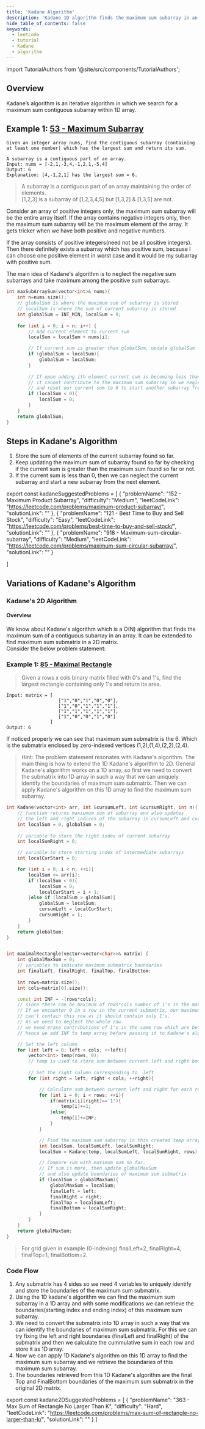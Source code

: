 ```yaml
---
title: 'Kadane Algorithm'
description: 'Kadane 1D algorithm finds the maximum sum subarray in an array of integers. Kadane 2D algorithm finds the maximum sum subarray in a 2D array of integers.'
hide_table_of_contents: false
keywords:
  - leetcode
  - tutorial
  - Kadane
  - algorithm
---
```


import TutorialAuthors from '@site/src/components/TutorialAuthors';

<TutorialAuthors names="@ShivaRapolu01"/>

## Overview

Kadane’s algorithm is an iterative algorithm in which we search for a maximum sum contiguous subarray within 1D array.

## Example 1: [53 - Maximum Subarray](https://leetcode.com/problems/maximum-subarray/)

```
Given an integer array nums, find the contiguous subarray (containing at least one number) which has the largest sum and return its sum.

A subarray is a contiguous part of an array.
Input: nums = [-2,1,-3,4,-1,2,1,-5,4]
Output: 6
Explanation: [4,-1,2,1] has the largest sum = 6.
```

> A subarray is a contiguous part of an array maintaining the order of elements.            
>[1,2,3] is a subarray of [1,2,3,4,5] but [1,3,2] & [1,3,5] are not.

Consider an array of positive integers only, the maximum sum subarray will be the entire array itself. If the array contains negative integers only, then the maximum sum subarray will be the maximum element of the array. 
It gets tricker when we have both positive and negative numbers. 

If the array consists of positive integers(need not be all positive integers). Then there definitely exists a subarray which has positive sum, because I can choose one positive element in worst case and it would be my subarray with positive sum. 

The main idea of Kadane's algorithm is to neglect the negative sum subarrays and take maximum among the positive sum subarrays.

<Tabs>
<TabItem value="cpp" label="C++">
<SolutionAuthor name="@ShivaRapolu01"/>

```cpp
int maxSubArraySum(vector<int>& nums){   
    int n=nums.size(); 
    // globalSum is where the maximum sum of subarray is stored
    // localSum is where the sum of current subarray is stored
    int globalSum = INT_MIN, localSum = 0;
 
    for (int i = 0; i < n; i++) {
        // Add current element to current sum 
        localSum = localSum + nums[i];

        // If current sum is greater than globalSum, update globalSum
        if (globalSum < localSum){
            globalSum = localSum;
        }
 
        // If upon adding ith element current sum is becoming less than 0
        // it cannot contribute to the maximum sum subarray so we neglect it 
        // and reset our current sum to 0 to start another subarray freshly
        if (localSum < 0){
            localSum = 0;
        }
    }
    return globalSum;
}
```
</TabItem>
</Tabs>

## Steps in Kadane's Algorithm

1. Store the sum of elements of the current subarray found so far. 
2. Keep updating the maximum sum of subarray found so far by checking if the current sum is greater than the maximum sum found so far or not.
3. If the current sum is less than 0, then we can neglect the current subarray and start a new subarray from the next element.

export const kadaneSuggestedProblems = [
    {
        "problemName": "152 - Maximum Product Subarray",
        "difficulty": "Medium",
        "leetCodeLink": "https://leetcode.com/problems/maximum-product-subarray/",
        "solutionLink": ""
    },
    {
        "problemName": "121 - Best Time to Buy and Sell Stock",
        "difficulty": "Easy",
        "leetCodeLink": "https://leetcode.com/problems/best-time-to-buy-and-sell-stock/",
        "solutionLink": ""
    },
    {
        "problemName": "918 - Maximum-sum-circular-subarray",
        "difficulty": "Medium",
        "leetCodeLink": "https://leetcode.com/problems/maximum-sum-circular-subarray/",
        "solutionLink": ""
    }
    
]

<Table title="Suggested Problems" data={kadaneSuggestedProblems} />

## Variations of Kadane's Algorithm

### Kadane's 2D Algorithm 

#### Overview

We know about Kadane's algorithm which is a O(N) algorithm that finds the maximum sum of a contiguous subarray in an array. It can be extended to find maximum sum submatrix in a 2D matrix.                                        
Consider the below problem statement:

### Example 1: [85 - Maximal Rectangle](https://leetcode.com/problems/maximal-rectangle/)

> Given a rows x cols binary matrix filled with 0's and 1's, find the largest rectangle containing only 1's and return its area.              
 
 ```
 Input: matrix = [
                    ["1","0","1","0","0"],
                    ["1","0","1","1","1"],
                    ["1","1","1","1","1"],
                    ["1","0","0","1","0"]
                 ]
Output: 6
```


If noticed properly we can see that maximum sum submatrix is the 6. Which is the submatrix enclosed by zero-indexed vertices (1,2),(1,4),(2,2),(2,4). 

> Hint: The problem statement resonates with Kadane's algorithm. The main thing is how to extend the 1D Kadane's algorithm to 2D. General Kadane's algorithm works on a 1D array, so first we need to convert the submatrix into 1D array in such a way that we can uniquely identify the boundaries of maximum sum submatrix. Then we can apply Kadane's algorithm on this 1D array to find the maximum sum subarray.

<Tabs>
<TabItem value="cpp" label="C++">
<SolutionAuthor name="@ShivaRapolu01"/>

```cpp
int Kadane(vector<int> arr, int &cursumLeft, int &cursumRight, int n){
    // function returns maxiumum sum of subarray and also updates 
    // the left and right indices of the subarray in cursumLeft and cursumRight respectively
    int localSum = 0, globalSum = 0;
    
    // variable to store the right index of current subarray
    int localSumRight = 0;

    // variable to store starting index of intermediate subarrays
    int localCurStart = 0;

    for (int i = 0; i < n; ++i){
        localSum += arr[i];
        if (localSum < 0){
            localSum = 0;
            localCurStart = i + 1;
        }else if (localSum > globalSum){
            globalSum = localSum;
            cursumLeft = localCurStart;
            cursumRight = i;
        }
    }
    return globalSum;
}


int maximalRectangle(vector<vector<char>>& matrix) {
    int globalMaxSum = 0;
    // variables to indicate maximum submatrix boundaries
    int finalLeft, finalRight, finalTop, finalBottom;
    
    int rows=matrix.size(); 
    int cols=matrix[0].size(); 

    const int INF = -(rows*cols); 
    // since there can be maximum of rows*cols number of 1's in the matrix 
    // If we encounter 0 in a row in the current submatrix, our maximum sum submatrix 
    // can't contain this row as it should contain only 1's. 
    // As we need to neglect the whole row
    // we need erase contributions of 1's in the same row which are before 0 
    // hence we add INF to temp array before passing it to Kadane's algorithm

    // Set the left column
    for (int left = 0; left < cols; ++left){
        vector<int> temp(rows, 0); 
        // temp is used to store sum between current left and right boundaries for every row.
        
        // Set the right column corresponding to  left
        for (int right = left; right < cols; ++right){

            // Calculate sum between current left and right for each row
            for (int i = 0; i < rows; ++i){
                if(matrix[i][right]=='1'){
                    temp[i]+=1;
                }else{
                    temp[i]+=INF; 
                }
            }

            // Find the maximum sum subarray in this created temp array using Kadane's 1D algorithm.
            int localSum, localSumLeft, localSumRight;
            localSum = Kadane(temp, localSumLeft, localSumRight, rows);

            // Compare sum with maximum sum so far.
            // If sum is more, then update globalMaxSum
            // and also update boundaries of maximum sum submatrix
            if (localSum > globalMaxSum){
                globalMaxSum = localSum;
                finalLeft = left;
                finalRight = right;
                finalTop = localSumLeft;
                finalBottom = localSumRight;
            }
        }
    }
    return globalMaxSum; 
}
```

</TabItem>
</Tabs>

> For grid given in example (0-indexing) finalLeft=2, finalRight=4, finalTop=1, finalBottom=2.

### Code Flow

1. Any submatrix has 4 sides so we need 4 variables to uniquely identify and store the boundaries of the maximum sum submatrix.
2. Using the 1D kadane's algorithm we can find the maximum sum subarray in a 1D array and with some modifications we can retrieve the boundaries(starting index and ending index) of this maximum sum subarray.
3. We need to convert the submatrix into 1D array in such a way that we can identify the boundaries of maximum sum submatrix. For this we can try fixing the left and right boundaries (finalLeft and finalRight) of the submatrix and then we calculate the cummulative sum in each row and store it as 1D array.
4. Now we can apply 1D Kadane's algorithm on this 1D array to find the maximum sum subarray and we retrieve the boundaries of this maximum sum subarray.
5. The boundaries retrieved from this 1D Kadane's algorithm are the final Top and FinalBottom boundaries of the maximum sum submatrix in the original 2D matrix.

export const kadane2DSuggestedProblems = [
    {
        "problemName": "363 - Max Sum of Rectangle No Larger Than K",
        "difficulty": "Hard",
        "leetCodeLink": "https://leetcode.com/problems/max-sum-of-rectangle-no-larger-than-k/",
        "solutionLink": ""
    }
]

<Table title="Suggested Problems" data={kadane2DSuggestedProblems} />